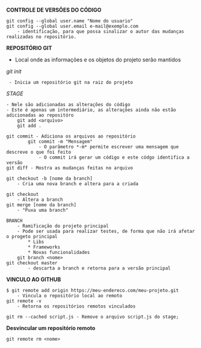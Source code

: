 **CONTROLE DE VERSÕES DO CÓDIGO**

    git config --global user.name "Nome do usuario"
    git config --global user.email e-mail@exemplo.com
        - identificação, para que possa sinalizar o autor das mudanças realizadas no repositório.

**REPOSITÓRIO GIT**

- Local onde as informações e os objetos do projeto serão mantidos

 *git init*
 
     - Inicia um repositório git na raiz do projeto

 *STAGE*
 
    - Nele são adicionadas as alterações do código
    - Este é apenas um intermediário, as alterações ainda não estão adicionadas ao repositóro
        git add <arquivo>
        git add .

    git commit - Adiciona os arquivos ao repositório
            git commit -m "Mensagem"
                - O parãmetro *-m* permite escrever uma mensagem que descreve o que foi feito
                - O commit irá gerar um código e este códgo identifica a versão
    git diff - Mostra as mudanças feitas no arquivo
    
    git checkout -b [nome da branch]
    	- Cria uma nova branch e altera para a criada
	
	git checkout
		- Altera a branch
	git merge [nome da branch]
		- "Puxa uma branch"

    BRANCH
        - Ramificação do projeto principal
        - Pode ser usada para realizar testes, de forma que não irá afetar o progeto principal
            * Libs
            * Frameworks
            * Novas funcionalidades
        git branch <nome>
    git checkout master
            - descarta a branch e retorna para a versão principal

**VINCULO AO GITHUB**

    $ git remote add origin https://meu-endereco.com/meu-projeto.git
        - Vincula o repositório local ao remoto
    git remote -v
        - Retorna os repositórios remotos vinculados

    git rm --cached script.js - Remove o arquivo script.js do stage;

**Desvincular um repositório remoto**

	git remote rm <nome>
